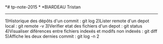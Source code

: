 *# tp-note-2015
*
*BIARDEAU Tristan
*****

1)Historique des dépôts d'un commit : git log
2)Lister remote d'un depot local : git remote -v
3)Verifier etat des fichiers d'un depot : git status
4)Visualiser diférences entre fichiers indexés et modifs non indexés : git diff
5)Affiche les deux dernies commit : git log -n 2

